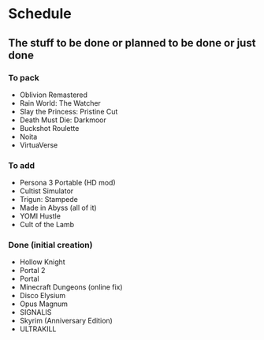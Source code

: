 # Schedule
## The stuff to be done or planned to be done or just done

### To pack
- Oblivion Remastered
- Rain World: The Watcher
- Slay the Princess: Pristine Cut
- Death Must Die: Darkmoor
- Buckshot Roulette
- Noita
- VirtuaVerse

### To add
- Persona 3 Portable (HD mod)
- Cultist Simulator
- Trigun: Stampede
- Made in Abyss (all of it)
- YOMI Hustle
- Cult of the Lamb

### Done (initial creation)
- Hollow Knight
- Portal 2
- Portal
- Minecraft Dungeons (online fix)
- Disco Elysium
- Opus Magnum
- SIGNALIS
- Skyrim (Anniversary Edition)
- ULTRAKILL